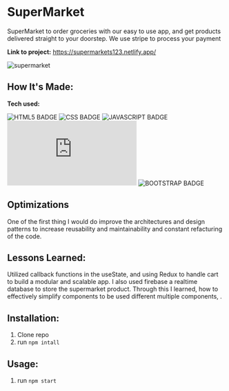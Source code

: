 # SuperMarket

SuperMarket to order groceries with our easy to use app, and get products delivered straight to your doorstep. We use stripe to process your payment

**Link to project:** https://supermarkets123.netlify.app/

![supermarket](https://user-images.githubusercontent.com/101972392/210287860-049f5144-fbc4-4587-861f-e6d6a3ff4b52.gif)

## How It's Made:

**Tech used:** <p>![HTML5 BADGE](https://img.shields.io/static/v1?label=|&message=HTML5&color=23555f&style=plastic&logo=html5) ![CSS BADGE](https://img.shields.io/static/v1?label=|&message=CSS3&color=285f65&style=plastic&logo=css3) ![JAVASCRIPT BADGE](https://img.shields.io/static/v1?label=|&message=JAVASCRIPT&color=3c7f5d&style=plastic&logo=javascript) ![REACT BADGE](https://img.shields.io/static/v1?label=|&message=REACT&color=2b625f&style=plastic&logo=react.js) ![BOOTSTRAP BADGE](https://img.shields.io/static/v1?label=|&message=BOOTSRAP&color=purple&style=plastic&logo=bootstrap)</p>

## Optimizations

One of the first thing I would do improve the architectures and design patterns to increase reusability and maintainability and constant refacturing of the code.

## Lessons Learned:

Utilized callback functions in the useState, and using Redux to handle cart to build a modular and scalable app. I also used firebase a realtime database to store the supermarket product. Through this I learned, how to effectively simplify components to be used different multiple components, .

## Installation:

1. Clone repo
1. run `npm intall`

## Usage:

1. run `npm start`
